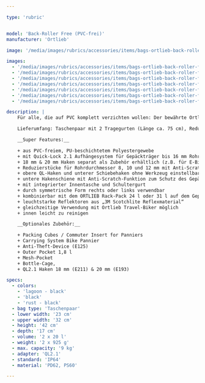 ```yaml
---

type: 'rubric'


model: 'Back-Roller Free (PVC-frei)'
manufacturer: 'Ortlieb'

image: '/media/images/rubrics/accessories/items/bags-ortlieb-back-roller-free_01.jpg'

images:
  - '/media/images/rubrics/accessories/items/bags-ortlieb-back-roller-free_02.jpg'
  - '/media/images/rubrics/accessories/items/bags-ortlieb-back-roller-free_03.jpg'
  - '/media/images/rubrics/accessories/items/bags-ortlieb-back-roller-free_04.jpg'
  - '/media/images/rubrics/accessories/items/bags-ortlieb-back-roller-free_05.jpg'
  - '/media/images/rubrics/accessories/items/bags-ortlieb-back-roller-free_06.jpg'
  - '/media/images/rubrics/accessories/items/bags-ortlieb-back-roller-free_07.jpg'
  - '/media/images/rubrics/accessories/items/bags-ortlieb-back-roller-free_08.jpg'

description: |
    Für alle, die auf PVC komplett verzichten wollen: Der bewährte Ortlieb Back-Roller in der PVC-freien Variante. Die Hinterradtasche mit dem Rollverschluss ist unschlagbar praktisch für Bike-Touren – oder den Großeinkauf am Samstag – denn hier passt ordentlich was rein! Außen wasserdicht, innen leicht zu reinigen und mit dem Schultergurt auch als Umhängetasche tragbar, ist der Back-Roller Free quasi unverzichtbar für alle, die öfter mal mit Gepäck auf dem Fahrrad unterwegs sind. Dank Quick-Lock 2.1 System passen die Taschen auf jeden Gepäckträger bis 16 mm Rohrdurchmesser. Größere Haken, z. B. für E-Bikes, gibt es als separates Zubehör.

    Lieferumfang: Taschenpaar mit 2 Tragegurten (Länge ca. 75 cm), Reduzierstücke 8, 10 und 12 mm (je 2 Paar)

    __Super Features:__

    + aus PVC-freiem, PU-beschichtetem Polyestergewebe
    + mit Quick-Lock 2.1 Aufhängesystem für Gepäckträger bis 16 mm Rohrdurchmesser
    + 18 mm & 20 mm Haken separat als Zubehör erhältlich (z.B. für E-Bikes)
    + Reduzierstücke für Rohrdurchmesser 8, 10 und 12 mm mit Anti-Scratch-Funktion zum Schutz des Gepäckträgers liegen bei
    + obere QL-Haken und unterer Schiebehaken ohne Werkzeug einstellbar
    + untere Hakenschiene mit Anti-Scratch-Funktion zum Schutz des Gepäckträgers
    + mit integrierter Innentasche und Schultergurt
    + durch symmetrische Form rechts oder links verwendbar
    + kombinierbar mit dem ORTLIEB Rack-Pack 24 l oder 31 l auf dem Gepäckträger
    + leuchtstarke Reflektoren aus „3M Scotchlite Reflexmaterial“
    + gleichzeitige Verwendung mit Ortlieb Travel-Biker möglich
    + innen leicht zu reinigen

    __Optionales Zubehör:__

    + Packing Cubes / Commuter Insert for Panniers
    + Carrying System Bike Pannier
    + Anti-Theft-Device (E125)
    + Outer Pocket 1,8 l
    + Mesh-Pocket
    + Bottle-Cage,
    + QL2.1 Haken 18 mm (E211) & 20 mm (E193)

specs:
  - colors:
    - 'lagoon - black'
    - 'black'
    - 'rust - black'
  - bag type: 'Taschenpaar'
  - lower width: '23 cm'
  - upper width: '32 cm'
  - height: '42 cm'
  - depth: '17 cm'
  - volume: '2 x 20 l'
  - weight: '2 x 925 g'
  - max. capacity: '9 kg'
  - adapter: 'QL2.1'
  - standard: 'IP64'
  - material: 'PD62, PS60'

---
```

